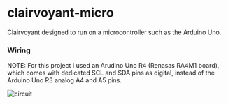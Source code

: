 # clairvoyant-micro
Clairvoyant designed to run on a microcontroller such as the Arduino Uno.

### Wiring
NOTE: For this project I used an Arudino Uno R4 (Renasas RA4M1 board), which comes with dedicated SCL and SDA pins as digital, instead of the Arduino Uno R3 analog A4 and A5 pins.

![circuit](https://github.com/christophersinclair/clairvoyant-micro/assets/29457515/e104d129-5943-4303-825d-839d27b44c8a)
